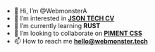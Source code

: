 - 👋 Hi, I’m @WebmonsterA
- 👀 I’m interested in [**JSON TECH CV**](https://github.com/WebmonsterA/json-schema-resume-tech)
- 🌱 I’m currently learning **RUST**
- 💞️ I’m looking to collaborate on [**PIMENT CSS**](https://pimentcss.webmonster.tech/)
- 📫 How to reach me **hello@webmonster.tech**

<!---
WebmonsterA/WebmonsterA is a ✨ special ✨ repository because its `README.md` (this file) appears on your GitHub profile.
You can click the Preview link to take a look at your changes.
--->

